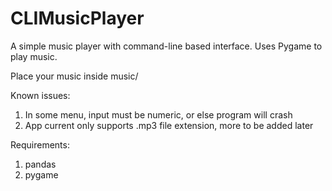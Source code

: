 # CLIMusicPlayer
A simple music player with command-line based interface. Uses Pygame to play music.

Place your music inside music/

Known issues:
1. In some menu, input must be numeric, or else program will crash
2. App current only supports .mp3 file extension, more to be added later

Requirements:
1. pandas
2. pygame
